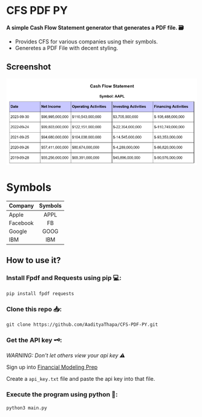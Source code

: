 # CFS PDF PY
**A simple Cash Flow Statement generator that generates a PDF file. 🗃️**
- Provides CFS for various companies using their symbols.
- Generetes a PDF File with decent styling.



## Screenshot
![Screenshot](https://github.com/AadityaThapa/CFS-PDF-PY/blob/main/Screenshot.png)

# Symbols
| Company       | Symbols       | 
| ------------- |:-------------:| 
| Apple         | APPL          | 
| Facebook      | FB            | 
| Google        | GOOG          |
| IBM           | IBM           |

## How to use it?

### Install Fpdf and Requests using pip 💻:
```
pip install fpdf requests
```

### Clone this repo 📥:
```
git clone https://github.com/AadityaThapa/CFS-PDF-PY.git
```
### Get the API key 🗝️:
*WARNING: Don't let others view your api key ⚠️*

Sign up into [Financial Modeling Prep](https://site.financialmodelingprep.com/)

Create a `api_key.txt` file and paste the api key into that file.

### Execute the program using python 🐍:
```
python3 main.py
```
